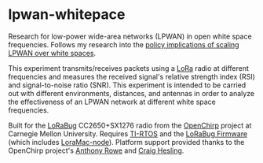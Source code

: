 # lpwan-whitepace
Research for low-power wide-area networks (LPWAN) in open white space frequencies. Follows my research into the [policy implications of scaling LPWAN over white spaces](https://dgund.com/projects/lpwan-policy).

This experiment transmits/receives packets using a [LoRa](https://en.wikipedia.org/wiki/LoRa) radio at different frequencies and measures the received signal's relative strength index (RSI) and signal-to-noise ratio (SNR). This experiment is intended to be carried out with different environments, distances, and antennas in order to analyze the effectiveness of an LPWAN network at different white space frequencies.

Built for the [LoRaBug](https://github.com/OpenChirp/LoRaBug) CC2650+SX1276 radio from the [OpenChirp](https://openchirp.io) project at Carnegie Mellon University. Requires [TI-RTOS](http://www.ti.com/tool/TI-RTOS-MCU) and the [LoRaBug Firmware](https://github.com/OpenChirp/LoRaBug_Firmware) (which includes [LoraMac-node](https://github.com/Lora-net/LoRaMac-node)). Platform support provided thanks to the OpenChirp project's [Anthony Rowe](http://users.ece.cmu.edu/~agr/) and [Craig Hesling](https://github.com/linux4life798).

